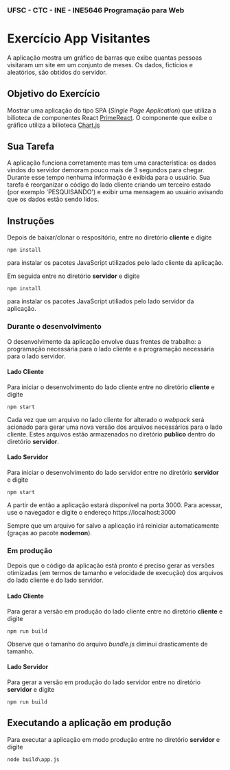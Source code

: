 ### UFSC - CTC - INE - INE5646 Programação para Web
# Exercício App Visitantes

A aplicação mostra um gráfico de barras que exibe quantas pessoas visitaram um site em um conjunto de meses. Os dados, fictícios e aleatórios, são obtidos do servidor. 


## Objetivo do Exercício
Mostrar uma aplicação do tipo SPA (*Single Page Application*) que utiliza a bilioteca de componentes React [PrimeReact](https://www.primefaces.org/primereact/#/). O componente que exibe o gráfico utiliza a bilioteca [Chart.js](https://www.chartjs.org/)

## Sua Tarefa
A aplicação funciona corretamente mas tem uma característica: os dados
vindos do servidor demoram pouco mais de 3 segundos para chegar. Durante
esse tempo nenhuma informação é exibida para o usuário. Sua tarefa é
reorganizar o código do lado cliente criando um terceiro estado (por exemplo 'PESQUISANDO') e exibir uma mensagem ao usuário avisando que os 
dados estão sendo lidos.

## Instruções
Depois de baixar/clonar o respositório, entre no diretório **cliente** e digite

`npm install`

para instalar os pacotes JavaScript utilizados pelo lado cliente da aplicação.

Em seguida entre no diretório **servidor** e digite

`npm install`

para instalar os pacotes JavaScript utiliados pelo lado servidor da aplicação.


### Durante o desenvolvimento
O desenvolvimento da aplicação envolve duas frentes de trabalho: a programação necessária para o lado cliente e a programação necessária para o lado servidor.

#### Lado Cliente
Para iniciar o desenvolvimento do lado cliente entre no diretório **cliente** e digite

`npm start`

Cada vez que um arquivo no lado cliente for alterado o *webpack* será acionado para gerar uma nova versão dos arquivos necessários para o lado cliente. Estes arquivos estão armazenados
no diretório **publico** dentro do diretório **servidor**.

#### Lado Servidor
Para iniciar o desenvolvimento do lado servidor entre no diretório **servidor** e digite

`npm start`

A partir de então a aplicação estará disponível na porta 3000. Para acessar, use o navegador e digite o endereço https://localhost:3000

Sempre que um arquivo for salvo a aplicação irá reiniciar automaticamente (graças ao pacote **nodemon**).


### Em produção

Depois que o código da aplicação está pronto é preciso gerar as versões otimizadas (em termos de tamanho e velocidade de execução) dos arquivos do lado cliente e do lado servidor.

#### Lado Cliente

Para gerar a versão em produção do lado cliente entre no diretório **cliente** e digite

`npm run build`

Observe que o tamanho do arquivo *bundle.js* diminui drasticamente de tamanho.

#### Lado Servidor

Para gerar a versão em produção do lado servidor entre no diretório **servidor** e digite

`npm run build`

## Executando a aplicação em produção
Para executar a aplicação em modo produção entre no diretório **servidor** e digite

`node build\app.js`
